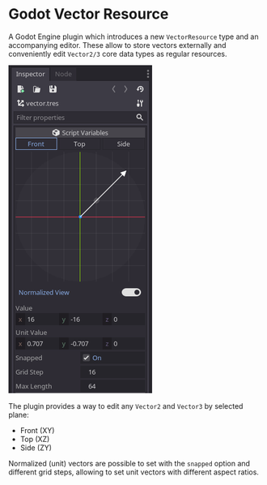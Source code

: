 # Godot Vector Resource

A Godot Engine plugin which introduces a new `VectorResource` type and an 
accompanying editor. These allow to store vectors externally and conveniently 
edit `Vector2/3` core data types as regular resources.

![Vector Resource Inspector](images/vector-resource-inspector.png)

The plugin provides a way to edit any `Vector2` and `Vector3` by selected plane: 

* Front (XY)
* Top (XZ)
* Side (ZY)

Normalized (unit) vectors are possible to set with the `snapped` option and 
different grid steps, allowing to set unit vectors with different aspect ratios.
